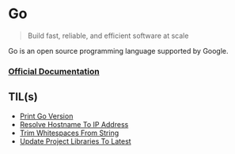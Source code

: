 # Go

> Build fast, reliable, and efficient software at scale

Go is an open source programming language supported by Google.

### [Official Documentation](https://go.dev/doc/)

## TIL(s)

- [Print Go Version](print-go-version.md)
- [Resolve Hostname To IP Address](resolve-hostname-to-ip-address.md)
- [Trim Whitespaces From String](trim-whitespaces-from-string.md)
- [Update Project Libraries To Latest](update-project-libraries-to-latest.md)

